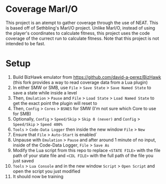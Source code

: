 # Coverage MarI/O
This project is an atempt to gather coverage through the use of NEAT. This is based off of Sethbling's MarI/O project. Unlike MarI/O, instead of using the player's coordinates to calculate fitness, this project uses the code coverage of the currect run to calculate fitness. Note that this project is not intended to be fast.

# Setup
1. Build BizHawk emulator from https://github.com/david-a-perez/BizHawk (this fork provides a way to read coverage data from a Lua plugin)
2. In either SMW or SMB, use `File` > `Save State` > `Save Named State` to save a state while inside a level
3. Then, `Emulation` > `Pause` and `File` > `Load State` > `Load Named State` to get the exact point the plugin will reset to
4. Then, `Config` > `Cores` > `BSNES` for SMW (I'm not sure which Core to use for SMB)
5. Optionally, `Config` > `Speed/Skip` > `Skip 0 (never)` and `Config` > `Speed/Skip` > `Speed 400%`
6. `Tools` > `Code-Data Logger` then inside the new window `File` > `New`
7. Ensure that `File` > `Auto-Start` is enabled`
8. Unpause with `Emulation` > `Pause` and after around 1 minute of no input, inside of the Code-Data Logger, `File` > `Save As`
9. Modify the Lua script from this repo to replace `<STATE FILE>` with the file path of your state file and `<CDL FILE>` with the full path of the file you just saved
10. `Tools` > `Lua Console` and in the new window `Script` > `Open Script` and open the script you just modified
11. It should now be training